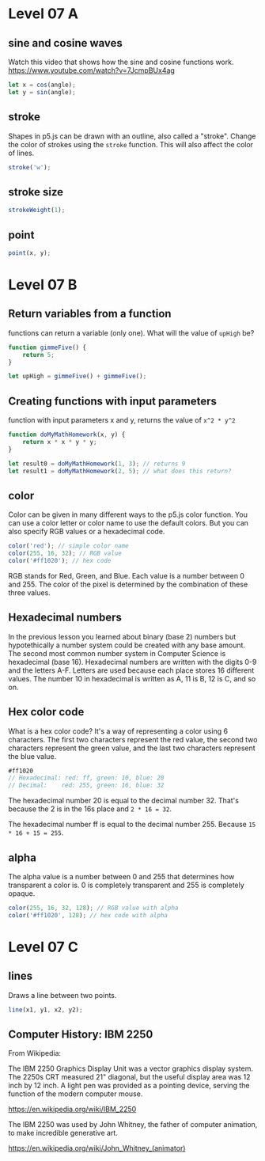 # Level 07 A

## sine and cosine waves

Watch this video that shows how the sine and cosine functions work.
https://www.youtube.com/watch?v=7JcmpBUx4ag

```js
let x = cos(angle);
let y = sin(angle);
```

## stroke

Shapes in p5.js can be drawn with an outline, also called a "stroke". Change the color of strokes using the `stroke` function. This will also affect the color of lines.

```js
stroke('w');
```

## stroke size

```js
strokeWeight(1);
```

## point

```js
point(x, y);
```

# Level 07 B

## Return variables from a function

functions can return a variable (only one). What will the value of `upHigh` be?

```js
function gimmeFive() {
	return 5;
}

let upHigh = gimmeFive() + gimmeFive();
```

## Creating functions with input parameters

function with input parameters x and y, returns the value of `x^2 * y^2`

```js
function doMyMathHomework(x, y) {
	return x * x * y * y;
}

let result0 = doMyMathHomework(1, 3); // returns 9
let result1 = doMyMathHomework(2, 5); // what does this return?
```

## color

Color can be given in many different ways to the p5.js color function. You can use a color letter or color name to use the default colors. But you can also specify RGB values or a hexadecimal code.

```js
color('red'); // simple color name
color(255, 16, 32); // RGB value
color('#ff1020'); // hex code
```

RGB stands for Red, Green, and Blue. Each value is a number between 0 and 255. The color of the pixel is determined by the combination of these three values.

## Hexadecimal numbers

In the previous lesson you learned about binary (base 2) numbers but hypotethically a number system could be created with any base amount. The second most common number system in Computer Science is hexadecimal (base 16). Hexadecimal numbers are written with the digits 0-9 and the letters A-F. Letters are used because each place stores 16 different values. The number 10 in hexadecimal is written as A, 11 is B, 12 is C, and so on.

## Hex color code

What is a hex color code? It's a way of representing a color using 6 characters. The first two characters represent the red value, the second two characters represent the green value, and the last two characters represent the blue value.

```js
#ff1020
// Hexadecimal: red: ff, green: 10, blue: 20
// Decimal:    red: 255, green: 16, blue: 32
```

The hexadecimal number 20 is equal to the decimal number 32. That's because the 2 is in the 16s place and `2 * 16 = 32`.

The hexadecimal number ff is equal to the decimal number 255. Because `15 * 16 + 15 = 255`.

## alpha

The alpha value is a number between 0 and 255 that determines how transparent a color is. 0 is completely transparent and 255 is completely opaque.

```js
color(255, 16, 32, 128); // RGB value with alpha
color('#ff1020', 128); // hex code with alpha
```

# Level 07 C

## lines

Draws a line between two points.

```js
line(x1, y1, x2, y2);
```

## Computer History: IBM 2250

From Wikipedia:

The IBM 2250 Graphics Display Unit was a vector graphics display system. The 2250s CRT measured 21" diagonal, but the useful display area was 12 inch by 12 inch. A light pen was provided as a pointing device, serving the function of the modern computer mouse.

https://en.wikipedia.org/wiki/IBM_2250

The IBM 2250 was used by John Whitney, the father of computer animation, to make incredible generative art.

https://en.wikipedia.org/wiki/John_Whitney_(animator)
